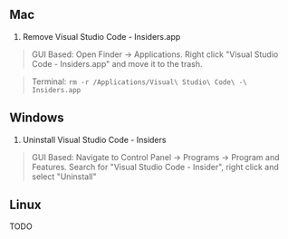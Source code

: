 ## Mac

1. Remove Visual Studio Code - Insiders.app

> GUI Based: Open Finder -> Applications. Right click "Visual Studio Code - Insiders.app" and move it to the trash. 

> Terminal: `rm -r /Applications/Visual\ Studio\ Code\ -\ Insiders.app`

## Windows

1. Uninstall Visual Studio Code - Insiders

> GUI Based: Navigate to Control Panel -> Programs -> Program and Features. Search for "Visual Studio Code - Insider", right click and select "Uninstall"

## Linux

TODO 